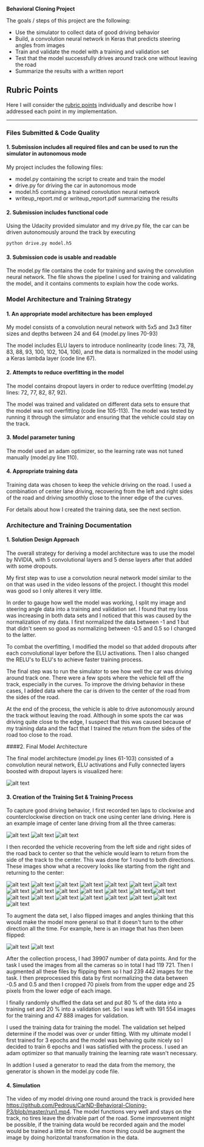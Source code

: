 **Behavioral Cloning Project**

The goals / steps of this project are the following:
* Use the simulator to collect data of good driving behavior
* Build, a convolution neural network in Keras that predicts steering angles from images
* Train and validate the model with a training and validation set
* Test that the model successfully drives around track one without leaving the road
* Summarize the results with a written report


[//]: # (Image References)

[model]: ./images/model.png "Model Visualization"
[left]: ./images/left.jpg "Center Lane Driving"
[center]: ./images/center.jpg "Center Lane Driving"
[right]: ./images/right.jpg "Center Lane Driving"
[rec1]: ./images/recovery1.jpg "Recovery Image 1"
[rec2]: ./images/recovery1.jpg "Recovery Image 2"
[rec3]: ./images/recovery1.jpg "Recovery Image 3"
[rec4]: ./images/recovery1.jpg "Recovery Image 4"
[rec5]: ./images/recovery1.jpg "Recovery Image 5"
[rec6]: ./images/recovery1.jpg "Recovery Image 6"
[rec7]: ./images/recovery1.jpg "Recovery Image 7"
[rec8]: ./images/recovery1.jpg "Recovery Image 8"
[rec9]: ./images/recovery1.jpg "Recovery Image 9"
[rec10]: ./images/recovery1.jpg "Recovery Image 10"
[rec11]: ./images/recovery1.jpg "Recovery Image 11"
[rec12]: ./images/recovery1.jpg "Recovery Image 12"
[rec13]: ./images/recovery1.jpg "Recovery Image 13"
[rec14]: ./images/recovery1.jpg "Recovery Image 14"
[rec15]: ./images/recovery1.jpg "Recovery Image 15"
[rec16]: ./images/recovery1.jpg "Recovery Image 16"
[rec17]: ./images/recovery1.jpg "Recovery Image 17"
[rec18]: ./images/recovery1.jpg "Recovery Image 18"
[rec19]: ./images/recovery1.jpg "Recovery Image 19"
[rec20]: ./images/recovery1.jpg "Recovery Image 20"
[rec21]: ./images/recovery1.jpg "Recovery Image 21"
[rec22]: ./images/recovery1.jpg "Recovery Image 22"
[flip]: ./images/flipped.jpg "Flipped Image"

## Rubric Points
Here I will consider the [rubric points](https://review.udacity.com/#!/rubrics/432/view) individually and describe how I addressed each point in my implementation.  

---
### Files Submitted & Code Quality

#### 1. Submission includes all required files and can be used to run the simulator in autonomous mode

My project includes the following files:
* model.py containing the script to create and train the model
* drive.py for driving the car in autonomous mode
* model.h5 containing a trained convolution neural network 
* writeup_report.md or writeup_report.pdf summarizing the results

#### 2. Submission includes functional code
Using the Udacity provided simulator and my drive.py file, the car can be driven autonomously around the track by executing 
```sh
python drive.py model.h5
```

#### 3. Submission code is usable and readable

The model.py file contains the code for training and saving the convolution neural network. The file shows the pipeline I used for training and validating the model, and it contains comments to explain how the code works.

### Model Architecture and Training Strategy

#### 1. An appropriate model architecture has been employed

My model consists of a convolution neural network with 5x5 and 3x3 filter sizes and depths between 24 and 64 (model.py lines 70-93) 

The model includes ELU layers to introduce nonlinearity (code lines: 73, 78, 83, 88, 93, 100, 102, 104, 106), and the data is normalized in the model using a Keras lambda layer (code line 67). 

#### 2. Attempts to reduce overfitting in the model

The model contains dropout layers in order to reduce overfitting (model.py lines: 72, 77, 82, 87, 92). 

The model was trained and validated on different data sets to ensure that the model was not overfitting (code line 105-113). The model was tested by running it through the simulator and ensuring that the vehicle could stay on the track.

#### 3. Model parameter tuning

The model used an adam optimizer, so the learning rate was not tuned manually (model.py line 110).

#### 4. Appropriate training data

Training data was chosen to keep the vehicle driving on the road. I used a combination of center lane driving, recovering from the left and right sides of the road and driving smoothly close to the inner edge of the curves.

For details about how I created the training data, see the next section. 

### Architecture and Training Documentation

#### 1. Solution Design Approach

The overall strategy for deriving a model architecture was to use the model by NVIDIA, with 5 convolutional layers and 5 dense layers after that added with some dropouts. 

My first step was to use a convolution neural network model similar to the on that was used in the video lessons of the project. I thought this model was good so I only alteres it very little.

In order to gauge how well the model was working, I split my image and steering angle data into a training and validation set. I found that my loss was increasing in both data sets and I noticed that this was caused by the normalization of my data. I first normalized the data between -1 and 1 but that didn't seem so good as normalizing between -0.5 and 0.5 so I changed to the latter. 

To combat the overfitting, I modified the model so that added dropouts after each convolutional layer before the ELU activations.
Then I also changed the RELU's to ELU's to achieve faster training process.

The final step was to run the simulator to see how well the car was driving around track one. There were a few spots where the vehicle fell off the track, especially in the curves. To improve the driving behavior in these cases, I added data where the car is driven to the center of the road from the sides of the road.

At the end of the process, the vehicle is able to drive autonomously around the track without leaving the road. Although in some spots the car was driving quite close to the edge, I suspect that this was caused because of my training data and the fact that I trained the return from the sides of the road too close to the road.

####2. Final Model Architecture

The final model architecture (model.py lines 61-103) consisted of a convolution neural network, ELU activations and Fully connected layers boosted with dropout layers is visualized here:

![alt text][model]

#### 3. Creation of the Training Set & Training Process

To capture good driving behavior, I first recorded ten laps to clockwise and counterclockwise direction on track one using center lane driving. Here is an example image of center lane driving from all the three cameras:

![alt text][left] ![alt text][center] ![alt text][right]

I then recorded the vehicle recovering from the left side and right sides of the road back to center so that the vehicle would learn to return from the side of the track to the center. This was done for 1 round to both directions. These images show what a recovery looks like starting from the right and returning to the center:

![alt text][rec1] ![alt text][rec2] ![alt text][rec3] ![alt text][rec4] ![alt text][rec5] ![alt text][rec6] ![alt text][rec7]
![alt text][rec8] ![alt text][rec9] ![alt text][rec10] ![alt text][rec11] ![alt text][rec12] ![alt text][rec13]![alt text][rec14]
![alt text][rec15] ![alt text][rec16] ![alt text][rec17] ![alt text][rec18] ![alt text][rec19] ![alt text][rec20] 
![alt text][rec21] ![alt text][rec22] 

To augment the data set, I also flipped images and angles thinking that this would make the model more general so that it doesn't turn to the other direction all the time. For example, here is an image that has then been flipped:

![alt text][rec1] ![alt text][flip]

After the collection process, I had 39907 number of data points. And for the task I used the images from all the cameras so in total I had 119 721. Then I augmented all these files by flipping them so I had 239 442 images for the task. I then preprocessed this data by first normalizing the data between -0.5 and 0.5 and then I cropped 70 pixels from from the upper edge and 25 pixels from the lower edge of each image.

I finally randomly shuffled the data set and put 80 % of the data into a training set and 20 % into a validation set. So I was left with 191 554 images for the training and 47 888 images for validation.

I used the training data for training the model. The validation set helped determine if the model was over or under fitting. With my ultimate model I first trained for 3 epochs and the model was behaving quite nicely so I decided to train 6 epochs and I was satisfied with the process. I used an adam optimizer so that manually training the learning rate wasn't necessary.

In addtion I used a generator to read the data from the memory, the generator is shown in the model.py code file.

#### 4. Simulation

The video of my model driving one round around the track is provided here https://github.com/Pedrous/CarND-Behavioral-Cloning-P3/blob/master/run1.mp4. The model functions very well and stays on the track, no tires leave the drivable part of the road. Some improvement might be possible, if the training data would be recorded again and the model would be trained a little bit more. One more thing could be augment the image by doing horizontal transformation in the data.
